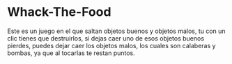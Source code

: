 # Whack-The-Food
Este es un juego en el que saltan objetos buenos y objetos malos, tu con un clic tienes que destruirlos, si dejas caer uno de esos objetos buenos pierdes, puedes dejar caer los objetos malos, los cuales son calaberas y bombas, ya que al tocarlas te restan puntos.

